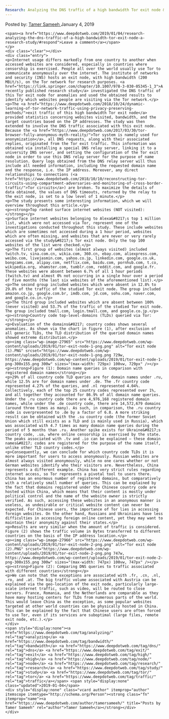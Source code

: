 ```yaml
---
Research: Analyzing the DNS traffic of a high bandwidth Tor exit node &#8211; A research study
---
```

<article class="post-listing post-27961 post type-post status-publish format-standard has-post-thumbnail hentry category-deepdot-news tag-analyzing tag-bandwidth tag-dns tag-exit tag-high tag-node tag-research tag-study tag-tor tag-traffic">
    <div class="post-inner">
    <p class="post-meta">
    <span>Posted by: <a href="https://www.deepdotweb.com/author/tamersameeh/" title="">Tamer Sameeh </a></span>
    <span>January 4, 2019</span>
    
    <span><a href="https://www.deepdotweb.com/2019/01/04/research-analyzing-the-dns-traffic-of-a-high-bandwidth-tor-exit-node-a-research-study/#respond">Leave a comment</a></span>
    </p>
    <div class="clear"></div>
    <div class="entry">
    <p>Internet usage differs markedly from one country to another when accessed websites are considered, especially in countries where censorship is exercised. People all over the world usually use Tor to communicate anonymously over the internet. The institute of networks and security (INS) hosts an exit node, with high bandwidth (200 MBit/s), on the Tor network for research purposes. <a href="https://link.springer.com/chapter/10.1007/978-3-030-05345-1_3">A recently published research study</a> investigated the DNS traffic of this Tor exit node for anomalies and used the obtained results to identify which websites people are visiting via the Tor network.</p>
    <p>The <a href="https://www.deepdotweb.com/2018/10/24/dynamic-learning-of-tor-network-traffic-using-privacy-preserving-methods/">exit traffic of this high bandwidth Tor exit node</a> provided statistics concerning websites visited, bandwidth, and the target countries based on the IP addresses. The study was then extended to involve the DNS traffic associated with this exit node. Because the <a href="https://www.deepdotweb.com/2017/03/30/tor-browser-fully-anonymous-myth-reality/">Tor system is namely used for anonymization</a>, all DNS requests, along with their associated replies, originated from the Tor exit traffic. This information was obtained via installing a special DNS relay server, linking it to a university DNS server, and setting the configuration of the Tor exit node in order to use this DNS relay server for the purpose of name resolution. Query logs obtained from the DNS relay server will thus include all needed information, including the requested domain name and the response, i.e. the IP address. Moreover, any direct relationships to connections (<a href="https://www.deepdotweb.com/2018/10/10/reconstructing-tor-circuits-using-compartment-adversaries-and-monitoring-of-cross-border-traffic/">Tor circuits</a>) are broken. To maximize the details of data obtained, the values of DNS timeouts, returned by the relay to the exit node, is set to a low level of 1 minute.</p>
    <p>The study presents some interesting information, which we will overview throughout this article.</p>
    <p><strong>Top ranked surface internet websites (NOT visited):</strong></p>
    <p>Surface internet websites belonging to Alexa&#8217;s top 1 million list, which were not accessed via Tor, represent one of the investigations conducted throughout this study. These include websites which are sometimes not accessed during a 1 hour period, websites which are often missing, and websites that are never or very rarely accessed via the study&#8217;s Tor exit node. Only the top 100 websites of the list were checked.</p>
    <p>The first group of websites (almost always visited) included twitch.tv, sina.com.cn, wikia.com, 360.cn, ebay.com, aliexpress.com, weibo.com, livejasmin.com, yahoo.co.jp, linkedin.com, google.co.uk, bongcams.com, alipay.com, netflix.com, baidu.com, pornhub.com, t.co, wikipedia.org, xhamster.com, tumblr.com, reddit.com, and google.fr. These websites were absent between 6.7% of all 1 hour periods (twitch.tv) and almost 0% not occurring in a single hour over a period of five months (the last six websites of the aforementioned list).</p>
    <p>The second group included websites which were absent in 12.8% to 29.8% of the traffic of the studied Tor exit node. The group included amazon.co.jp, google.com.br, imdb.com, jd.com, sohu.com, naver.com, and google.co.in.</p>
    <p>The third group included websites which are absent between 100% (never visited) and 53.7% of the traffic of the studied Tor exit node. The group included tmall.com, login.tmall.com, and google.co.jp.</p>
    <p><strong>Country code top-level-domains (TLDs) queried via Tor:</strong></p>
    <p>Evaluation of the domains&#8217; country codes shows several anomalies. As shown via the chart in figure (1), after exclusion of all generic TLDs, the TLD distribution of the queried domain names showed extreme distribution.</p>
    <p><img class="wp-image-27965" src="https://www.deepdotweb.com/wp-content/uploads/2019/01/tor-exit-node-1-png.png" alt="Tor exit node (1).PNG" srcset="https://www.deepdotweb.com/wp-content/uploads/2019/01/tor-exit-node-1-png.png 729w, https://www.deepdotweb.com/wp-content/uploads/2019/01/tor-exit-node-1-png-300x155.png 300w" sizes="(max-width: 729px) 100vw, 729px" /></p>
    <p><strong>Figure (1): Domain name queries in comparison with registered domain names</strong></p>
    <p>29% of all country code TLD queries are for domain names under .ru, while 12.5% are for domain names under .de. The .fr country code represented 4.27% of the queries, and .nl represented 4.04%. Collectively, each of the top 25 country codes represented over 1%, and all together they accounted for 86.9% of all domain name queries. Under the .ru country code there are 4,976,168 registered domain names, while under the .de country code, there are 14,572,679 domains (around three times as many). As such, in comparison, the .ru country code is overpresented to .de by a factor of 6.8. A more striking result can be obtained with the .su country code (the former Soviet Union which still exists as a TLD and is mainly used in Russia), which was associated with 4.7 times as many domain name queries during the period of 5 months than .ru. Another spike exists for Ukraine&#8217;s country code, .ua, where online censorship is exercised by the state. The peaks associated with .tv and .io can be explained – these domain names&#8217; codes are registered for the purpose of the name itself, unlike other TLD country codes.</p>
    <p>Consequently, we can conclude for which country code TLDs it is more important for users to access anonymously. Russian websites are almost always visited anonymously, while no one cares whether or not German websites identify who their visitors are. Nevertheless, China represents a different example. China has very strict rules regarding internet access, so Tor represents a pivotal tool to users there. China has an enormous number of registered domains, but comparatively with a relatively small number of queries. This can be explained by the fact that domains registered under the Chinese country code are hosted within China, which means that their content is mostly under political control and the name of the website owner is strictly verified. As such, accessing these websites in an anonymous manner is useless, as undesirable or critical website content can never be expected. For Chinese users, the importance of Tor lies in accessing foreign websites. On the other hand, Russians and Ukrainians have less difficulties in accessing foreign online content, yet they may want to maintain their anonymity against their states.</p>
    <p>Results are very similar when the amount of traffic is considered. Figure (2) shows the traffic volume in Bytes transferred to different countries on the basis of the IP address location.</p>
    <p><img class="wp-image-27966" src="https://www.deepdotweb.com/wp-content/uploads/2019/01/tor-exit-node-2-png.png" alt="Tor exit node (2).PNG" srcset="https://www.deepdotweb.com/wp-content/uploads/2019/01/tor-exit-node-2-png.png 747w, https://www.deepdotweb.com/wp-content/uploads/2019/01/tor-exit-node-2-png-300x155.png 300w" sizes="(max-width: 747px) 100vw, 747px" /></p>
    <p><strong>Figure (2): Comparing DNS queries to traffic associated with different countries</strong></p>
    <p>We can note that the exceptions are associated with .fr, .cn, .nl, .ro, and .at. The big traffic volume associated with Austria can be explained via the geo-location of the exit node, particularly large-scale internet traffic, such as video, will be routed to close servers. France, Romania, and the Netherlands are comparable as they have many hosting centers for TLDs from numerous parts of the world. This would leave China as the exception, as some popular websites targeted at other world countries can be physically hosted in China. This can be explained by the fact that Chinese users are often forced to use Tor, even if its services are suboptimal (large files, remote exit node, etc.).</p>
    </div>
    <span style="display:none"><a href="https://www.deepdotweb.com/tag/analyzing/" rel="tag">analyzing</a> <a href="https://www.deepdotweb.com/tag/bandwidth/" rel="tag">bandwidth</a> <a href="https://www.deepdotweb.com/tag/dns/" rel="tag">dns</a> <a href="https://www.deepdotweb.com/tag/exit/" rel="tag">exit</a> <a href="https://www.deepdotweb.com/tag/high/" rel="tag">high</a> <a href="https://www.deepdotweb.com/tag/node/" rel="tag">node</a> <a href="https://www.deepdotweb.com/tag/research/" rel="tag">research</a> <a href="https://www.deepdotweb.com/tag/study/" rel="tag">study</a> <a href="https://www.deepdotweb.com/tag/tor/" rel="tag">tor</a> <a href="https://www.deepdotweb.com/tag/traffic/" rel="tag">traffic</a></span> <span style="display:none" class="updated">2019-01-04</span>
    <div style="display:none" class="vcard author" itemprop="author" itemscope itemtype="http://schema.org/Person"><strong class="fn" itemprop="name"><a href="https://www.deepdotweb.com/author/tamersameeh/" title="Posts by Tamer Sameeh" rel="author">Tamer Sameeh</a></strong></div>
    </div>
</article>

